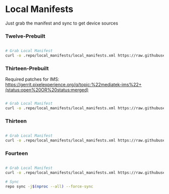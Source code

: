 # Local Manifests #
Just grab the manifest and sync to get device sources
### Twelve-Prebuilt ###

```bash

# Grab Local Manifest
curl -o .repo/local_manifests/local_manifests.xml https://raw.githubusercontent.com/yogurt-devs/local_manifests/main/twelve-prebuilt.xml --create-dirs

```
### Thirteen-Prebuilt ###

Required patches for IMS: https://gerrit.pixelexperience.org/q/topic:%22mediatek-ims%22+(status:open%20OR%20status:merged)

```bash

# Grab Local Manifest
curl -o .repo/local_manifests/local_manifests.xml https://raw.githubusercontent.com/yogurt-devs/local_manifests/main/thirteen-prebuilt.xml --create-dirs

```
### Thirteen ###

```bash

# Grab Local Manifest
curl -o .repo/local_manifests/local_manifests.xml https://raw.githubusercontent.com/yogurt-devs/local_manifests/main/thirteen.xml --create-dirs

```

### Fourteen ###
```bash

# Grab Local Manifest
curl -o .repo/local_manifests/local_manifests.xml https://raw.githubusercontent.com/yogurt-devs/local_manifests/main/fourteen.xml --create-dirs

``` 

```bash
# Sync
repo sync -j$(nproc --all) --force-sync
```
